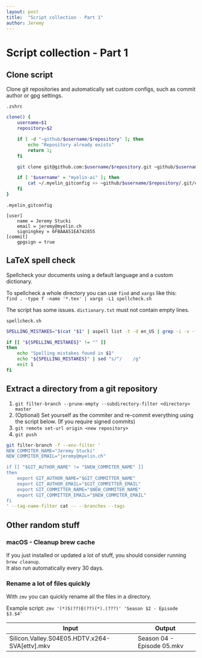 ```yaml
---
layout: post
title:  "Script collection - Part 1"
author: Jeremy
---
```


# Script collection - Part 1

## Clone script
Clone git repositories and automatically set custom configs, such as commit author or gpg settings.

`.zshrc`
```bash
clone() {
    username=$1
    repository=$2

    if [ -d "~github/$username/$repository" ]; then
        echo "Repository already exists"
        return 1;
    fi

    git clone git@github.com:$username/$repository.git ~github/$username/$repository

    if [ "$username" = "myelin-ai" ]; then
        cat ~/.myelin_gitconfig >> ~github/$username/$repository/.git/config
    fi
}
```

`.myelin_gitconfig`
```properties
[user]
    name = Jeremy Stucki
    email = jeremy@myelin.ch
    signingkey = 6FBAAA51EA742855
[commit]
    gpgsign = true
```


## LaTeX spell check
Spellcheck your documents using a  default language and a custom dictionary.

To spellcheck a whole directory you can use `find` and `xargs` like this:  
`find . -type f -name '*.tex' | xargs -L1 spellcheck.sh`

The script has some issues. `dictionary.txt` must not contain empty lines.

`spellcheck.sh`
```bash
SPELLING_MISTAKES="$(cat "$1" | aspell list -t -d en_US | grep -i -v -f dictionary.txt)";

if [[ "${SPELLING_MISTAKES}" != "" ]]
then
    echo "Spelling mistakes found in $1"
    echo "${SPELLING_MISTAKES}" | sed "s/^/    /g"
    exit 1
fi
```


## Extract a directory from a git repository
1. `git filter-branch --prune-empty --subdirectory-filter <directory> master`
2. (Optional) Set yourself as the commiter and re-commit everything using the script below. (If you require signed commits)
3. `git remote set-url origin <new repository>`
4. `git push`

```bash
git filter-branch -f --env-filter '
NEW_COMMITER_NAME="Jeremy Stucki"
NEW_COMMITER_EMAIL="jeremy@myelin.ch"

if [[ "$GIT_AUTHOR_NAME" != "$NEW_COMMITER_NAME" ]]
then
    export GIT_AUTHOR_NAME="$GIT_COMMITTER_NAME"
    export GIT_AUTHOR_EMAIL="$GIT_COMMITTER_EMAIL"
    export GIT_COMMITTER_NAME="$NEW_COMMITER_NAME"
    export GIT_COMMITTER_EMAIL="$NEW_COMMITER_EMAIL"
fi
' --tag-name-filter cat -- --branches --tags
```


## Other random stuff

### macOS - Cleanup brew cache
If you just installed or updated a lot of stuff, you should consider running `brew cleanup`.  
It also run automatically every 30 days.


### Rename a lot of files quickly
With `zmv` you can quickly rename all the files in a directory.

Example script: `zmv '(*)S(??)E(??)(*).(???)' 'Season $2 - Episode $3.$4'`

Input | Output
---   | ---
Silicon.Valley.S04E05.HDTV.x264-SVA[ettv].mkv | Season 04 - Episode 05.mkv
